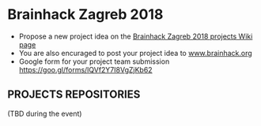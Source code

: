 # Brainhack Zagreb 2018

* Propose a new project idea on the [Brainhack Zagreb 2018 projects Wiki page](https://github.com/brainhackzg/hackathon2018/wiki/Projects)
* You are also encuraged to post your project idea to www.brainhack.org
* Google form for your project team submission https://goo.gl/forms/lQVf2Y7I8VgZjKb62


PROJECTS REPOSITORIES 
---------------------
(TBD during the event)


